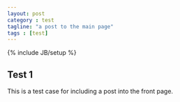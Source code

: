 ```yaml
---
layout: post
category : test
tagline: "a post to the main page"
tags : [test]
---
```

{% include JB/setup %}

## Test 1
This is a test case for including a post into the front page.
